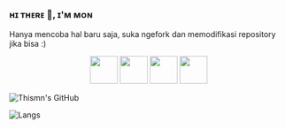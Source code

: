 ### ʜɪ ᴛʜᴇʀᴇ 👋,  ɪ'ᴍ ᴍᴏɴ
Hanya mencoba hal baru saja, suka ngefork dan memodifikasi repository jika bisa :)

<p align="center">
<img src="https://media.giphy.com/media/IqgySmxEgP0rs40ZMB/giphy.gif" width="50"> <img src="https://media.giphy.com/media/IqgySmxEgP0rs40ZMB/giphy.gif" width="50">
<img src="https://media.giphy.com/media/IqgySmxEgP0rs40ZMB/giphy.gif" width="50"> <img src="https://media.giphy.com/media/IqgySmxEgP0rs40ZMB/giphy.gif" width="50">
</p>

![Thismn's GitHub](https://github-readme-stats.vercel.app/api?username=thismn&show_icons=true&theme=radical)

![Langs](https://github-readme-stats.vercel.app/api/top-langs/?username=thismn&layout=compact&theme=midnight-purple&hide=Css)
